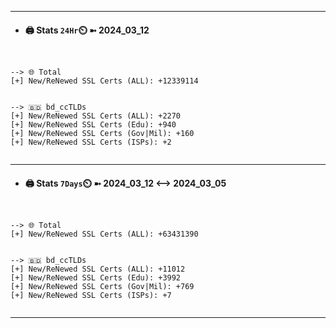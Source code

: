 

---
- #### 🖨️ **Stats** `24Hr`⏲️ ➼ 2024_03_12
```console


--> 🌐 Total
[+] New/ReNewed SSL Certs (ALL): +12339114


--> 🇧🇩 bd_ccTLDs
[+] New/ReNewed SSL Certs (ALL): +2270
[+] New/ReNewed SSL Certs (Edu): +940
[+] New/ReNewed SSL Certs (Gov|Mil): +160
[+] New/ReNewed SSL Certs (ISPs): +2


```

---
- #### 🖨️ **Stats** `7Days`⏲️ ➼ 2024_03_12 <--> 2024_03_05
```console


--> 🌐 Total
[+] New/ReNewed SSL Certs (ALL): +63431390


--> 🇧🇩 bd_ccTLDs
[+] New/ReNewed SSL Certs (ALL): +11012
[+] New/ReNewed SSL Certs (Edu): +3992
[+] New/ReNewed SSL Certs (Gov|Mil): +769
[+] New/ReNewed SSL Certs (ISPs): +7


```

---

